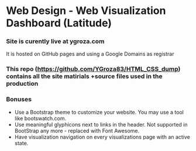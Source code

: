 # Web Design - Web Visualization Dashboard (Latitude)

### Site is curently live at ygroza.com
It is hosted on GitHub pages and using a Google Domains as registrar

### This repo (https://github.com/YGroza83/HTML_CSS_dump) contains all the site matirials +source files used in the production 


### Bonuses

* Use a Bootstrap theme to customize your website. You may use a tool like bootswatch.com.
* Use meaningful glyphicons next to links in the header. Not supported in BootStrap any more - replaced with Font Awesome.
* Have visualization navigation on every visualizations page with an active state.
